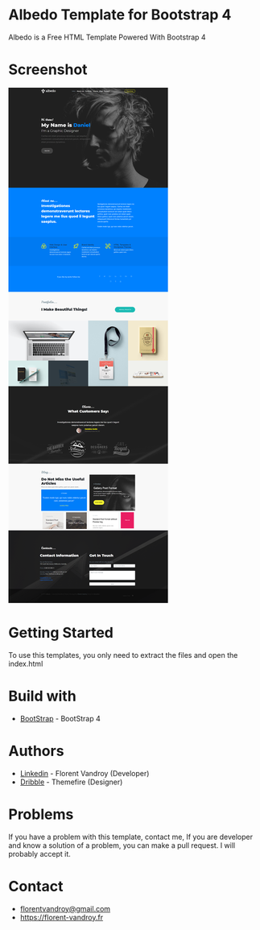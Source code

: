 # Albedo Template for Bootstrap 4
Albedo is a Free HTML Template Powered With Bootstrap 4

# Screenshot

![](capture.png)

# Getting Started
To use this templates, you only need to extract the files and open the index.html

# Build with
* [BootStrap](https://getbootstrap.com/) - BootStrap 4 

# Authors
* [Linkedin](https://www.linkedin.com/in/florent-v-2a9b77a2) - Florent Vandroy (Developer)
* [Dribble](https://dribbble.com/shots/3116578-Albedo-Free-Personal-Onepager-PSD-Template) - Themefire (Designer)

# Problems
If you have a problem with this template, contact me,
If you are developer and know a solution of a problem, you can make a pull request. I will probably accept it.

# Contact
* florentvandroy@gmail.com
* https://florent-vandroy.fr

